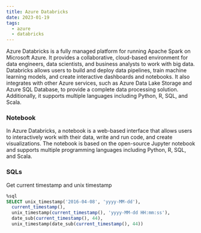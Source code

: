 ```yaml
---
title: Azure Databricks
date: 2023-01-19
tags:
  - azure
  - databricks
---
```


Azure Databricks is a fully managed platform for running Apache Spark on Microsoft Azure. It provides a collaborative, cloud-based environment for data engineers, data scientists, and business analysts to work with big data. Databricks allows users to build and deploy data pipelines, train machine learning models, and create interactive dashboards and notebooks. It also integrates with other Azure services, such as Azure Data Lake Storage and Azure SQL Database, to provide a complete data processing solution. Additionally, it supports multiple languages including Python, R, SQL, and Scala.

### Notebook

In Azure Databricks, a notebook is a web-based interface that allows users to interactively work with their data, write and run code, and create visualizations. The notebook is based on the open-source Jupyter notebook and supports multiple programming languages including Python, R, SQL, and Scala.

### SQLs

Get current timestamp and unix timestamp

```sql
%sql
SELECT unix_timestamp('2016-04-08', 'yyyy-MM-dd'), 
  current_timestamp(), 
  unix_timestamp(current_timestamp(), 'yyyy-MM-dd HH:mm:ss'),
  date_sub(current_timestamp(), 44),
  unix_timestamp(date_sub(current_timestamp(), 44))
```


